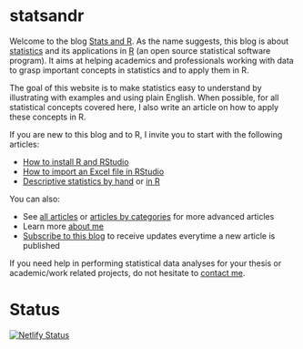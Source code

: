 # statsandr

Welcome to the blog [Stats and R](https://www.statsandr.com/). As the name suggests, this blog is about [statistics](https://www.statsandr.com/tags/statistics/) and its applications in [R](https://www.statsandr.com/tags/r/) (an open source statistical software program). It aims at helping academics and professionals working with data to grasp important concepts in statistics and to apply them in R.

The goal of this website is to make statistics easy to understand by illustrating with examples and using plain English. When possible, for all statistical concepts covered here, I also write an article on how to apply these concepts in R.

If you are new to this blog and to R, I invite you to start with the following articles:

* [How to install R and RStudio](https://www.statsandr.com/blog/how-to-install-r-and-rstudio/)
* [How to import an Excel file in RStudio](https://www.statsandr.com/blog/how-to-import-an-excel-file-in-rstudio/)
* [Descriptive statistics by hand](https://www.statsandr.com/blog/descriptive-statistics-by-hand/) or [in R](https://www.statsandr.com/blog/descriptive-statistics-in-r/)

You can also:

* See [all articles](https://www.statsandr.com/blog/) or [articles by categories](https://www.statsandr.com/tags/) for more advanced articles
* Learn more [about me](https://www.statsandr.com/about/)
* [Subscribe to this blog](https://www.statsandr.com/subscribe/) to receive updates everytime a new article is published

If you need help in performing statistical data analyses for your thesis or academic/work related projects, do not hesitate to [contact me](https://www.statsandr.com/contact/).

# Status

[![Netlify Status](https://api.netlify.com/api/v1/badges/8ef22d4a-c312-4c44-a02d-06db75dc8c6f/deploy-status)](https://app.netlify.com/sites/statsandr/deploys)